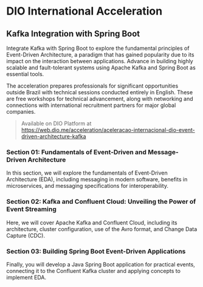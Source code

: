 # DIO International Acceleration

## Kafka Integration with Spring Boot

Integrate Kafka with Spring Boot to explore the fundamental principles of Event-Driven Architecture, a paradigm that has gained popularity due to its impact on the interaction between applications. Advance in building highly scalable and fault-tolerant systems using Apache Kafka and Spring Boot as essential tools.

The acceleration prepares professionals for significant opportunities outside Brazil with technical sessions conducted entirely in English. These are free workshops for technical advancement, along with networking and connections with international recruitment partners for major global companies.

> Available on DIO Platform at https://web.dio.me/acceleration/aceleracao-internacional-dio-event-driven-architecture-kafka

### Section 01: Fundamentals of Event-Driven and Message-Driven Architecture
In this section, we will explore the fundamentals of Event-Driven Architecture (EDA), including messaging in modern software, benefits in microservices, and messaging specifications for interoperability.

### Section 02: Kafka and Confluent Cloud: Unveiling the Power of Event Streaming
Here, we will cover Apache Kafka and Confluent Cloud, including its architecture, cluster configuration, use of the Avro format, and Change Data Capture (CDC).

### Section 03: Building Spring Boot Event-Driven Applications
Finally, you will develop a Java Spring Boot application for practical events, connecting it to the Confluent Kafka cluster and applying concepts to implement EDA.
